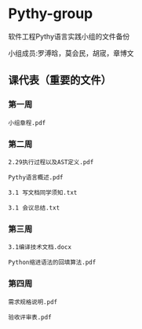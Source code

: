# Pythy-group

软件工程Pythy语言实践小组的文件备份

小组成员:罗溥晗，莫会民，胡宬，章博文


## 课代表（重要的文件）

### 第一周
`小组章程.pdf`

### 第二周
`2.29执行过程以及AST定义.pdf`

`Pythy语言概述.pdf`

`3.1 写文档同学须知.txt`

`3.1 会议总结.txt`

### 第三周
`3.1编译技术文档.docx`

`Python缩进语法的回填算法.pdf`

### 第四周
`需求规格说明.pdf`

`验收评审表.pdf`

 
